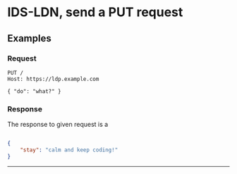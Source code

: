 # IDS-LDN, send a PUT request

## Examples

### Request

```http request
PUT /
Host: https://ldp.example.com

{ "do": "what?" }

```

### Response

The response to given request is a

``` json

{
    "stay": "calm and keep coding!"
}

```

---
